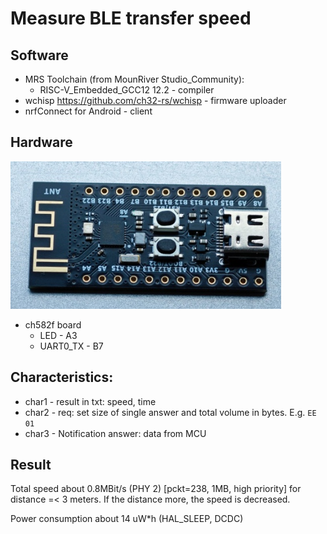 # Measure BLE transfer speed

## Software

- MRS Toolchain (from MounRiver Studio_Community):
  - RISC-V_Embedded_GCC12 12.2 - compiler
- wchisp https://github.com/ch32-rs/wchisp - firmware uploader
- nrfConnect for Android - client

## Hardware

![ch582f board](images/01.jpg)
- ch582f board
  - LED - A3
  - UART0_TX - B7

## Characteristics:

- char1 - result in txt: speed, time
- char2 - req: set size of single answer and total volume in bytes. E.g. `EE 01`
- char3 - Notification answer: data from MCU

## Result

Total speed about 0.8MBit/s (PHY 2) [pckt=238, 1MB, high priority] for distance =< 3 meters. If the distance more, the speed is decreased.

Power consumption about 14 uW*h (HAL_SLEEP, DCDC)
